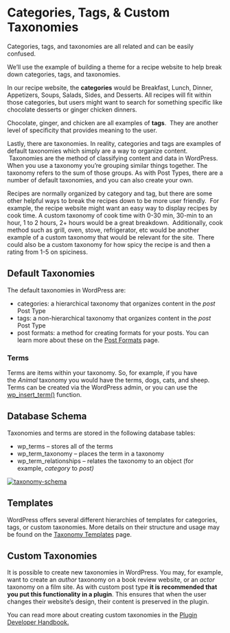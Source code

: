 # Categories, Tags, &amp; Custom Taxonomies

Categories, tags, and taxonomies are all related and can be easily confused.  

We’ll use the example of building a theme for a recipe website to help break down categories, tags, and taxonomies. 

In our recipe website, the **categories** would be Breakfast, Lunch, Dinner, Appetizers, Soups, Salads, Sides, and Desserts. All recipes will fit within those categories, but users might want to search for something specific like chocolate desserts or ginger chicken dinners.  

Chocolate, ginger, and chicken are all examples of **tags**.  They are another level of specificity that provides meaning to the user.

Lastly, there are taxonomies. In reality, categories and tags are examples of default taxonomies which simply are a way to organize content.  Taxonomies are the method of classifying content and data in WordPress. When you use a taxonomy you’re grouping similar things together. The taxonomy refers to the sum of those groups. As with Post Types, there are a number of default taxonomies, and you can also create your own.

Recipes are normally organized by category and tag, but there are some other helpful ways to break the recipes down to be more user friendly.  For example, the recipe website might want an easy way to display recipes by cook time. A custom taxonomy of cook time with 0-30 min, 30-min to an hour, 1 to 2 hours, 2+ hours would be a great breakdown.  Additionally, cook method such as grill, oven, stove, refrigerator, etc would be another example of a custom taxonomy that would be relevant for the site.  There could also be a custom taxonomy for how spicy the recipe is and then a rating from 1-5 on spiciness.

## Default Taxonomies

The default taxonomies in WordPress are:

*   categories: a hierarchical taxonomy that organizes content in the *post* Post Type
*   tags: a non-hierarchical taxonomy that organizes content in the *post* Post Type
*   post formats: a method for creating formats for your posts. You can learn more about these on the [Post Formats](https://developer.wordpress.org/themes/functionality/post-formats/ "Post Formats") page.

### Terms

Terms are items within your taxonomy. So, for example, if you have the *Animal* taxonomy you would have the terms, dogs, cats, and sheep. Terms can be created via the WordPress admin, or you can use the [](https://developer.wordpress.org/reference/functions/wp_insert_term/ "wp_insert_term")[wp\_insert\_term()](https://developer.wordpress.org/reference/functions/wp_insert_term/) function.

## Database Schema

Taxonomies and terms are stored in the following database tables:

*   wp\_terms – stores all of the terms
*   wp\_term\_taxonomy – places the term in a taxonomy
*   wp\_term\_relationships – relates the taxonomy to an object (for example, *category* to *post)*

[![taxonomy-schema](https://developer.wordpress.org/files/2014/10/taxonomy-schema.png)](https://developer.wordpress.org/files/2014/10/taxonomy-schema.png)

## Templates

WordPress offers several different hierarchies of templates for categories, tags, or custom taxonomies. More details on their structure and usage may be found on the [Taxonomy Templates](https://developer.wordpress.org/themes/functionality/taxonomy-templates/ "Taxonomy Templates") page.

## Custom Taxonomies

It is possible to create new taxonomies in WordPress. You may, for example, want to create an *author* taxonomy on a book review website, or an *actor* taxonomy on a film site. As with custom post type **it is recommended that you put this functionality in a plugin**. This ensures that when the user changes their website’s design, their content is preserved in the plugin.

You can read more about creating custom taxonomies in the [Plugin Developer Handbook.](https://developer.wordpress.org/plugins/taxonomy/working-with-custom-taxonomies/ "Working with Custom Taxonomies")